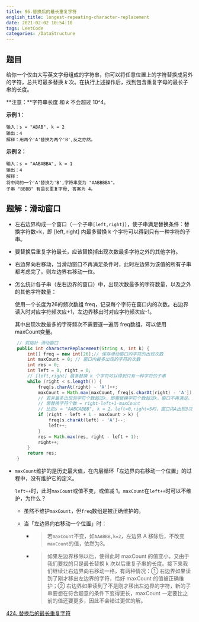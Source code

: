 ```yaml
---
title: 96.替换后的最长重复字符
english_title: longest-repeating-character-replacement
date: 2021-02-02 10:54:10
tags: LeetCode
categories: /DataStructure
---
```


## 题目

给你一个仅由大写英文字母组成的字符串，你可以将任意位置上的字符替换成另外的字符，总共可最多替换 *k* 次。在执行上述操作后，找到包含重复字母的最长子串的长度。

**注意：**字符串长度 和 *k* 不会超过 10^4。

**示例 1：**

```
输入：s = "ABAB", k = 2
输出：4
解释：用两个'A'替换为两个'B',反之亦然。
```

**示例 2：**

```
输入：s = "AABABBA", k = 1
输出：4
解释：
将中间的一个'A'替换为'B',字符串变为 "AABBBBA"。
子串 "BBBB" 有最长重复字母, 答案为 4。
```

## 题解：滑动窗口

* 左右边界构成一个窗口（一个子串`[left,right]`），使子串满足替换条件：替换字符数<k，即 [left, right] 内最多替换 k 个字符可以得到只有一种字符的子串。

* 要替换后重复字符最长，应该替换掉出现次数最多字符之外的其他字符。

* 右边界向右移动，当滑动窗口不再满足条件时，此时左边界为该值的所有子串都考虑完了。则左边界右移动一位。

* 怎么统计各子串（左右边界的窗口）中，出现次数最多的字符数量，以及之外的其他字符数量：

  使用一个长度为26的频次数组 freq，记录每个字符在窗口内的次数。右边界读入时对应字符频次应+1，左边界移出时对应字符频次应-1。

  其中出现次数最多的字符频次不需要逐一遍历 freq数组，可以使用 maxCount变量。

```java
    // 双指针 滑动窗口
    public int characterReplacement(String s, int k) {
        int[] freq = new int[26];// 保存滑动窗口内字符的出现次数
        int maxCount = 0; // 窗口内最多出现的字符的次数
        int res = 0;
        int left = 0, right = 0;
        // [left,right] 最多替换 k 个字符可以得到只有一种字符的子串
        while (right < s.length()) {
            freq[s.charAt(right) - 'A']++;
            maxCount = Math.max(maxCount, freq[s.charAt(right) - 'A']);
            // 若非最多出现的字符个数超过k，即需替换字符个数超过k，窗口不再满足。左边界右移
            // 需替换字符个数 = right-left+1-maxCount
            // 比如s = "AABCABBB", k = 2。left=0,right=5时，窗口内A出现3次，B出现2次，C出现1次，窗口不再满足。left=0的情况已考虑完，left+1
            if (right - left + 1 - maxCount > k) {
                freq[s.charAt(left) - 'A']--;
                left++;
            }
            res = Math.max(res, right - left + 1);
            right++;
        }
        return res;
    }
```

* `maxCount`维护的是历史最大值，在内层循环「左边界向右移动一个位置」的过程中，没有维护它的定义。

  `left++`时，此时`maxCount`或值不变，或值减 1。`maxCount`在`left++`时可以不维护，为什么？

  * 虽然不维护`maxCount`，但`freq`数组是被正确维护的。

  * 当「左边界向右移动一个位置」时：

    * > 若`maxCount`不变，如`AAABBB,k=2`，左边界 A 移除后，不改变`maxCount`的值，依然为3。

    * > 如果左边界移除以后，使得此时 maxCount 的值变小，又由于 我们要找的只是最长替换 k 次以后重复子串的长度。接下来我们继续让右边界向右移动一格，有两种情况：① 右边界如果读到了刚才移出左边界的字符，恰好 maxCount 的值被正确维护；② 右边界如果读到了不是刚才移出左边界的字符，新的子串要想在符合题意的条件下变得更长，maxCount 一定要比之前的值还要更多，因此不会错过更优的解。

[424. 替换后的最长重复字符](https://leetcode-cn.com/problems/longest-repeating-character-replacement/)

